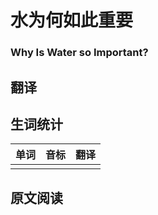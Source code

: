 # 水为何如此重要
### Why Is Water so Important?

## 翻译


## 生词统计
| 单词 | 音标 | 翻译 |
| - | - | - |
|  |  |  |

## 原文阅读
